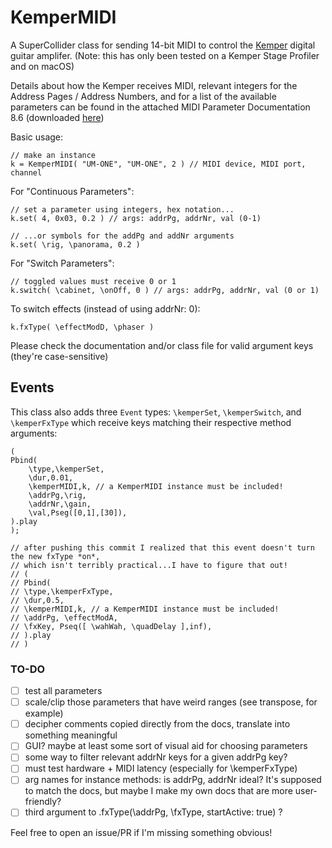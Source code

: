 # KemperMIDI

A SuperCollider class for sending 14-bit MIDI to control the [Kemper](https://www.kemper-amps.com) digital guitar amplifer. (Note: this has only been tested on a Kemper Stage Profiler and on macOS)

Details about how the Kemper receives MIDI, relevant integers for the Address Pages / Address Numbers, and for a list of the available parameters can be found in the attached MIDI Parameter Documentation 8.6 (downloaded [here](https://www.kemper-amps.com/downloads/5/User-Manuals))

Basic usage:

```
// make an instance
k = KemperMIDI( "UM-ONE", "UM-ONE", 2 ) // MIDI device, MIDI port, channel
```
For "Continuous Parameters":
```
// set a parameter using integers, hex notation...
k.set( 4, 0x03, 0.2 ) // args: addrPg, addrNr, val (0-1)

// ...or symbols for the addPg and addNr arguments
k.set( \rig, \panorama, 0.2 )
```
For "Switch Parameters":
```
// toggled values must receive 0 or 1
k.switch( \cabinet, \onOff, 0 ) // args: addrPg, addrNr, val (0 or 1)
```
To switch effects (instead of using addrNr: 0):
```
k.fxType( \effectModD, \phaser )
```
Please check the documentation and/or class file for valid argument keys (they're case-sensitive)

## Events

This class also adds three `Event` types: `\kemperSet`, `\kemperSwitch`, and `\kemperFxType` which receive keys matching their respective method arguments:
```
(
Pbind(
    \type,\kemperSet,
    \dur,0.01,
    \kemperMIDI,k, // a KemperMIDI instance must be included!
    \addrPg,\rig,
    \addrNr,\gain,
    \val,Pseg([0,1],[30]),
).play
);

// after pushing this commit I realized that this event doesn't turn the new fxType *on*,
// which isn't terribly practical...I have to figure that out!
// (
// Pbind(
// \type,\kemperFxType,
// \dur,0.5,
// \kemperMIDI,k, // a KemperMIDI instance must be included!
// \addrPg, \effectModA,
// \fxKey, Pseq([ \wahWah, \quadDelay ],inf),
// ).play
// )
```

### TO-DO
- [ ] test all parameters
- [ ] scale/clip those parameters that have weird ranges (see transpose, for example)
- [ ] decipher comments copied directly from the docs, translate into something meaningful
- [ ] GUI? maybe at least some sort of visual aid for choosing parameters
- [ ] some way to filter relevant addrNr keys for a given addrPg key?
- [ ] must test hardware + MIDI latency (especially for \kemperFxType)
- [ ] arg names for instance methods: is addrPg, addrNr ideal? It's supposed to match the docs, but maybe I make my own docs that are more user-friendly?
- [ ] third argument to .fxType(\addrPg, \fxType, startActive: true) ?

Feel free to open an issue/PR if I'm missing something obvious!
